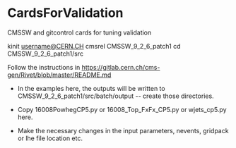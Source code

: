 # CardsForValidation
CMSSW and gitcontrol cards for tuning validation

kinit username@CERN.CH
cmsrel CMSSW_9_2_6_patch1
cd CMSSW_9_2_6_patch1/src

Follow the instructions in https://gitlab.cern.ch/cms-gen/Rivet/blob/master/README.md 

- In the examples here, the outputs will be written to CMSSW_9_2_6_patch1/src/batch/output
-- create those directories.

- Copy 16008PowhegCP5.py or 16008_Top_FxFx_CP5.py or wjets_cp5.py here. 
- Make the necessary changes in the input parameters, nevents, gridpack or lhe file location etc. 



